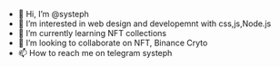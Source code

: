 - 👋 Hi, I’m @systeph
- 👀 I’m interested in web design and developemnt with css,js,Node.js
- 🌱 I’m currently learning NFT collections
- 💞️ I’m looking to collaborate on NFT, Binance Cryto
- 📫 How to reach me on telegram systeph

<!---
systeph/systeph is a ✨ special ✨ repository because its `README.md` (this file) appears on your GitHub profile.
You can click the Preview link to take a look at your changes.
--->
